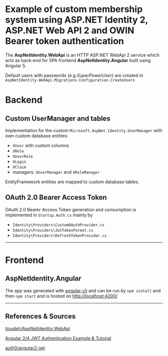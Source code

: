 Example of custom membership system using ASP.NET Identity 2, ASP.NET Web API 2 and OWIN Bearer token authentication
==========================

The **AspNetIdentity.WebApi** is an HTTP ASP.NET WebApi 2 service which acts as back-end for SPA frontend  **AspNetIdentity.Angular** built using Angular 5.

Default users with passwords (e.g _SuperPowerUser_) are created in `AspNetIdentity.WebApi.Migrations.Configuration.CreateUsers`

# Backend

## Custom UserManager and tables
Implementation for the custom `Microsoft.AspNet.Identity.UserManager` with own custom database entities:
- `XUser` with custom columns
- `XRole`
- `XUserRole`
- `XLogin`
- `XClaim`
- managers: `XUserManager` and `XRoleManager`

EntityFramework entities are mapped to custom database tables.

## OAuth 2.0 Bearer Access Token

OAuth 2.0 Bearer Access Token generation and consumption is implemented in `Startup.Auth.cs` mainly by 
- `Identity\Providers\CustomOAuthProvider.cs`
- `Identity\Providers\JwtTokenFormat.cs`
- `Identity\Providers\RefreshTokenProvider.cs`

---

# Frontend 
## AspNetIdentity.Angular
The app was generated with [angular-cli](https://github.com/angular/angular-cli) and can be run by `npm install` and then `npm start` and is hosted on [http://localhost:4200/](http://localhost:4200/)

---

## References & Sources
[tjoudeh/AspNetIdentity.WebApi](https://github.com/tjoudeh/AspNetIdentity.WebApi)

[Angular 2/4 JWT Authentication Example & Tutorial](http://jasonwatmore.com/post/2016/08/16/angular-2-jwt-authentication-example-tutorial)

[auth0/angular2-jwt](https://github.com/auth0/angular2-jwt)